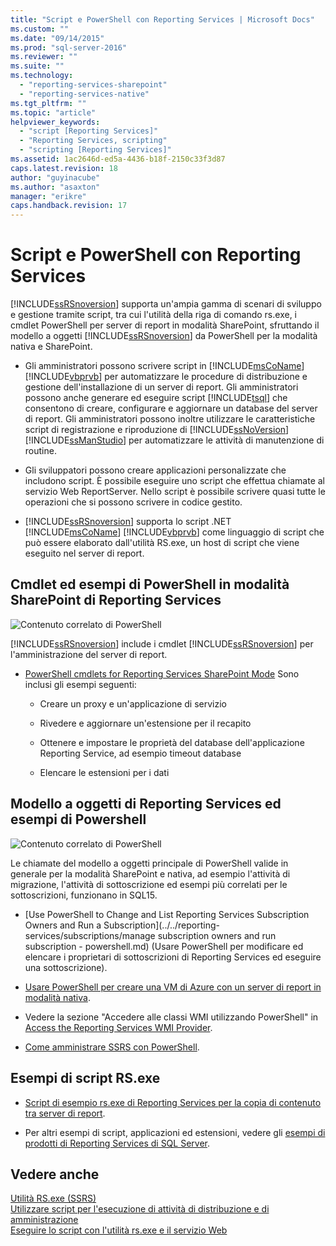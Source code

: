 ```yaml
---
title: "Script e PowerShell con Reporting Services | Microsoft Docs"
ms.custom: ""
ms.date: "09/14/2015"
ms.prod: "sql-server-2016"
ms.reviewer: ""
ms.suite: ""
ms.technology: 
  - "reporting-services-sharepoint"
  - "reporting-services-native"
ms.tgt_pltfrm: ""
ms.topic: "article"
helpviewer_keywords: 
  - "script [Reporting Services]"
  - "Reporting Services, scripting"
  - "scripting [Reporting Services]"
ms.assetid: 1ac2646d-ed5a-4436-b18f-2150c33f3d87
caps.latest.revision: 18
author: "guyinacube"
ms.author: "asaxton"
manager: "erikre"
caps.handback.revision: 17
---
```

# Script e PowerShell con Reporting Services
  [!INCLUDE[ssRSnoversion](../../includes/ssrsnoversion-md.md)] supporta un'ampia gamma di scenari di sviluppo e gestione tramite script, tra cui l'utilità della riga di comando rs.exe, i cmdlet PowerShell per server di report in modalità SharePoint, sfruttando il modello a oggetti [!INCLUDE[ssRSnoversion](../../includes/ssrsnoversion-md.md)] da PowerShell per la modalità nativa e SharePoint.  
  
-   Gli amministratori possono scrivere script in [!INCLUDE[msCoName](../../includes/msconame-md.md)] [!INCLUDE[vbprvb](../../includes/vbprvb-md.md)] per automatizzare le procedure di distribuzione e gestione dell'installazione di un server di report. Gli amministratori possono anche generare ed eseguire script [!INCLUDE[tsql](../../includes/tsql-md.md)] che consentono di creare, configurare e aggiornare un database del server di report. Gli amministratori possono inoltre utilizzare le caratteristiche script di registrazione e riproduzione di [!INCLUDE[ssNoVersion](../../includes/ssnoversion-md.md)] [!INCLUDE[ssManStudio](../../includes/ssmanstudio-md.md)] per automatizzare le attività di manutenzione di routine.  
  
-   Gli sviluppatori possono creare applicazioni personalizzate che includono script. È possibile eseguire uno script che effettua chiamate al servizio Web ReportServer. Nello script è possibile scrivere quasi tutte le operazioni che si possono scrivere in codice gestito.  
  
-   [!INCLUDE[ssRSnoversion](../../includes/ssrsnoversion-md.md)] supporta lo script .NET [!INCLUDE[msCoName](../../includes/msconame-md.md)] [!INCLUDE[vbprvb](../../includes/vbprvb-md.md)] come linguaggio di script che può essere elaborato dall'utilità RS.exe, un host di script che viene eseguito nel server di report.  
  
## Cmdlet ed esempi di PowerShell in modalità SharePoint di Reporting Services  
 ![Contenuto correlato di PowerShell](../../analysis-services/instances/install-windows/media/rs-powershellicon.png "Contenuto correlato di PowerShell")  
  
 [!INCLUDE[ssRSnoversion](../../includes/ssrsnoversion-md.md)] include i cmdlet [!INCLUDE[ssRSnoversion](../../includes/ssrsnoversion-md.md)] per l'amministrazione del server di report.  
  
-   [PowerShell cmdlets for Reporting Services SharePoint Mode](../../reporting-services/report-server-sharepoint/powershell-cmdlets-for-reporting-services-sharepoint-mode.md) Sono inclusi gli esempi seguenti:  
  
    -   Creare un proxy e un'applicazione di servizio  
  
    -   Rivedere e aggiornare un'estensione per il recapito  
  
    -   Ottenere e impostare le proprietà del database dell'applicazione Reporting Service, ad esempio timeout database  
  
    -   Elencare le estensioni per i dati  
  
## Modello a oggetti di Reporting Services ed esempi di Powershell  
 ![Contenuto correlato di PowerShell](../../analysis-services/instances/install-windows/media/rs-powershellicon.png "Contenuto correlato di PowerShell")  
  
 Le chiamate del modello a oggetti principale di PowerShell valide in generale per la modalità SharePoint e nativa, ad esempio l'attività di migrazione, l'attività di sottoscrizione ed esempi più correlati per le sottoscrizioni, funzionano in SQL15.  
  
-   [Use PowerShell to Change and List Reporting Services Subscription Owners and Run a Subscription](../../reporting-services/subscriptions/manage subscription owners and run subscription - powershell.md) (Usare PowerShell per modificare ed elencare i proprietari di sottoscrizioni di Reporting Services ed eseguire una sottoscrizione).  
  
-   [Usare PowerShell per creare una VM di Azure con un server di report in modalità nativa](http://msdn.microsoft.com/library/azure/dn449661.aspx).  
  
-   Vedere la sezione "Accedere alle classi WMI utilizzando PowerShell" in [Access the Reporting Services WMI Provider](../../reporting-services/tools/access-the-reporting-services-wmi-provider.md).  
  
-   [Come amministrare SSRS con PowerShell](http://curah.microsoft.com/13107/how-to-administer-ssrs-using-powershell).  
  
## Esempi di script RS.exe  
  
-   [Script di esempio rs.exe di Reporting Services per la copia di contenuto tra server di report](../../reporting-services/tools/sample-reporting-services-rs-exe-script-to-copy-content-between-report-servers.md).  
  
-   Per altri esempi di script, applicazioni ed estensioni, vedere gli [esempi di prodotti di Reporting Services di SQL Server](http://go.microsoft.com/fwlink/?LinkId=177889).  
  
## Vedere anche  
 [Utilità RS.exe &#40;SSRS&#41;](../../reporting-services/tools/rs-exe-utility-ssrs.md)   
 [Utilizzare script per l'esecuzione di attività di distribuzione e di amministrazione](../../reporting-services/tools/script-deployment-and-administrative-tasks.md)   
 [Eseguire lo script con l'utilità rs.exe e il servizio Web](../../reporting-services/tools/script-with-the-rs-exe-utility-and-the-web-service.md)  
  
  